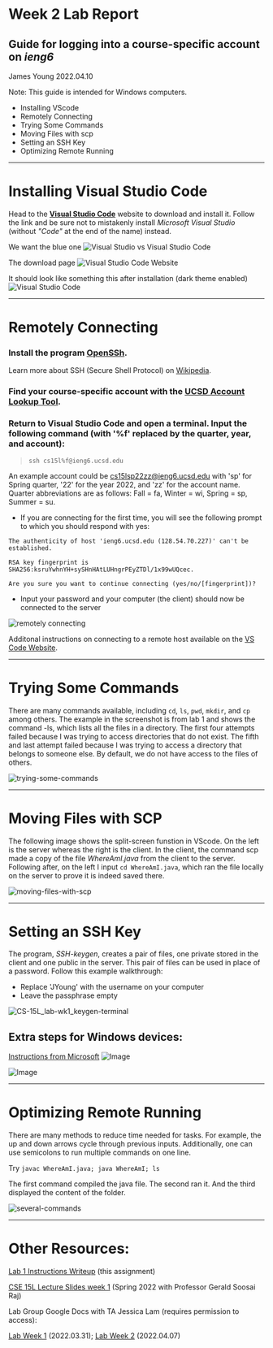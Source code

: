 # Week 2 Lab Report
## Guide for logging into a course-specific account on _ieng6_

James Young 2022.04.10

Note: This guide is intended for Windows computers.

- Installing VScode
- Remotely Connecting
- Trying Some Commands
- Moving Files with scp
- Setting an SSH Key
- Optimizing Remote Running


---
# Installing Visual Studio Code

Head to the [__Visual Studio Code__](https://code.visualstudio.com/) website to download and install it. Follow the link and be sure not to mistakenly install _Microsoft Visual Studio_ (without _"Code"_ at the end of the name) instead.

We want the blue one
![Visual Studio vs Visual Studio Code](Visual-Studio-vs-Visual-Studio-Code.png)

The download page
![Visual Studio Code Website](VS-Code-Website.jpg)

It should look like something this after installation (dark theme enabled)
![Visual Studio Code](VS-Code-Launch.png)


---
# Remotely Connecting

### Install the program [__OpenSSh__](https://docs.microsoft.com/en-us/windows-server/administration/openssh/openssh_install_firstuse).
Learn more about SSH (Secure Shell Protocol) on [Wikipedia](https://en.wikipedia.org/wiki/Secure_Shell).

### Find your course-specific account with the [UCSD Account Lookup Tool](https://sdacs.ucsd.edu/~icc/index.php).

### Return to Visual Studio Code and open a terminal. Input the following command (with '%f' replaced by the quarter, year, and account):

> `ssh cs15l%f@ieng6.ucsd.edu`

An example account could be cs15lsp22zz@ieng6.ucsd.edu with 'sp' for Spring quarter, '22' for the year 2022, and 'zz' for the account name. Quarter abbreviations are as follows: Fall = fa, Winter = wi, Spring = sp, Summer = su.

- If you are connecting for the first time, you will see the following prompt to which you should respond with yes:

````
The authenticity of host 'ieng6.ucsd.edu (128.54.70.227)' can't be established.

RSA key fingerprint is SHA256:ksruYwhnYH+sySHnHAtLUHngrPEyZTDl/1x99wUQcec.

Are you sure you want to continue connecting (yes/no/[fingerprint])?
````

- Input your password and your computer (the client) should now be connected to the server

![remotely connecting](remotely-connecting.png)

Additonal instructions on connecting to a remote host available on the [VS Code Website](https://code.visualstudio.com/docs/remote/ssh#_connect-to-a-remote-host).




---
# Trying Some Commands

There are many commands available, including `cd`, `ls`, `pwd`, `mkdir`, and `cp` among others. The example in the screenshot is from lab 1 and shows the command -ls, which lists all the files in a directory. The first four attempts failed because I was trying to access directories that do not exist. The fifth and last attempt failed because I was trying to access a directory that belongs to someone else. By default, we do not have access to the files of others.

![trying-some-commands](trying-some-commands.png)


---
# Moving Files with SCP

The following image shows the split-screen funstion in VScode. On the left is the server whereas the right is the client. In the client, the command scp made a copy of the file _WhereAmI.java_ from the client to the server. Following after, on the left I input `cd WhereAmI.java`, which ran the file locally on the server to prove it is indeed saved there.

![moving-files-with-scp](moving-files-with-scp.png)



---
# Setting an SSH Key

The program, _SSH-keygen_, creates a pair of files, one private stored in the client and one public in the server. This pair of files can be used in place of a password. Follow this example walkthrough:

- Replace 'JYoung' with the username on your computer
- Leave the passphrase empty

![CS-15L_lab-wk1_keygen-terminal](CS-15L_lab-wk1_keygen-terminal.jpg)

## Extra steps for Windows devices:
[Instructions from Microsoft](https://docs.microsoft.com/en-us/windows-server/administration/openssh/openssh_keymanagement#user-key-generation)
![Image](CS-15L_lab-wk1_keygen-powershell(1).jpg)

![Image](CS-15L_lab-wk1_keygen-powershell(2).jpg)




---
# Optimizing Remote Running

There are many methods to reduce time needed for tasks. For example, the up and down arrows cycle through previous inputs. Additionally, one can use semicolons to run multiple commands on one line.

Try `javac WhereAmI.java; java WhereAmI; ls`

The first command compiled the java file. The second ran it. And the third displayed the content of the folder.

![several-commands](several-commands.jpg)

---
# Other Resources:
[Lab 1 Instructions Writeup](https://docs.google.com/document/d/1ZJsxrCRiXRbgBpAxhTRwIIqs2-xILh4EZEXfhyADS7I/edit) (this assignment)

[CSE 15L Lecture Slides week 1](https://docs.google.com/presentation/d/1M1usJWoXlajH29ONzpQ7L2BxeHMdL3C7sMUSBtogpOw/edit#slide=id.g9aaf8b0d81_0_25)
(Spring 2022 with Professor Gerald Soosai Raj)

Lab Group Google Docs with TA Jessica Lam (requires permission to access):

[Lab Week 1](https://docs.google.com/document/d/1bWz30m_V0ENEkdCKICzX2L37mdhOCcbEqrSbeqsJ2QA/edit#heading=h.s8u88f6kqofr) (2022.03.31);
[Lab Week 2](https://docs.google.com/document/d/1EMxWD-WkNZeto2HrgJhavFGu7xCwQafZ3rzX2057TDY/edit#) (2022.04.07)
